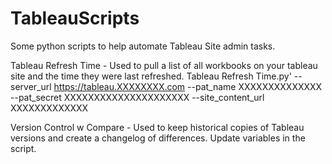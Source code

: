 # TableauScripts
Some python scripts to help automate Tableau Site admin tasks.

Tableau Refresh Time - Used to pull a list of all workbooks on your tableau site and the time they were last refreshed.
  Tableau Refresh Time.py' --server_url https://tableau.XXXXXXXX.com --pat_name XXXXXXXXXXXXXX --pat_secret XXXXXXXXXXXXXXXXXXXXX --site_content_url XXXXXXXXXXXXX

Version Control w Compare - Used to keep historical copies of Tableau versions and create a changelog of differences. Update variables in the script.
